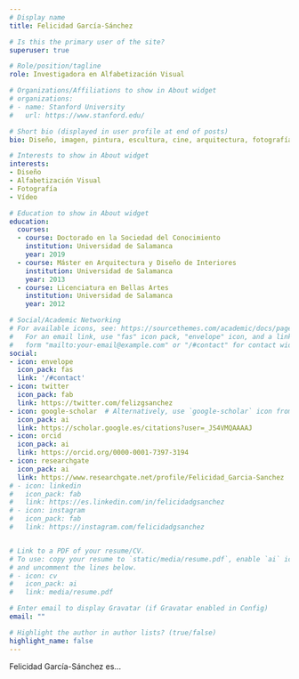 ```yaml
---
# Display name
title: Felicidad García-Sánchez

# Is this the primary user of the site?
superuser: true

# Role/position/tagline
role: Investigadora en Alfabetización Visual

# Organizations/Affiliations to show in About widget
# organizations:
# - name: Stanford University
#   url: https://www.stanford.edu/

# Short bio (displayed in user profile at end of posts)
bio: Diseño, imagen, pintura, escultura, cine, arquitectura, fotografía, vídeo... todo para/por la alfabetización visual

# Interests to show in About widget
interests:
- Diseño
- Alfabetización Visual
- Fotografía
- Vídeo

# Education to show in About widget
education:
  courses:
  - course: Doctorado en la Sociedad del Conocimiento
    institution: Universidad de Salamanca
    year: 2019
  - course: Máster en Arquitectura y Diseño de Interiores
    institution: Universidad de Salamanca
    year: 2013
  - course: Licenciatura en Bellas Artes
    institution: Universidad de Salamanca
    year: 2012

# Social/Academic Networking
# For available icons, see: https://sourcethemes.com/academic/docs/page-builder/#icons
#   For an email link, use "fas" icon pack, "envelope" icon, and a link in the
#   form "mailto:your-email@example.com" or "/#contact" for contact widget.
social:
- icon: envelope
  icon_pack: fas
  link: '/#contact'
- icon: twitter
  icon_pack: fab
  link: https://twitter.com/felizgsanchez
- icon: google-scholar  # Alternatively, use `google-scholar` icon from `ai` icon pack
  icon_pack: ai
  link: https://scholar.google.es/citations?user=_JS4VMQAAAAJ
- icon: orcid  
  icon_pack: ai
  link: https://orcid.org/0000-0001-7397-3194
- icon: researchgate
  icon_pack: ai
  link: https://www.researchgate.net/profile/Felicidad_Garcia-Sanchez
# - icon: linkedin
#   icon_pack: fab
#   link: https://es.linkedin.com/in/felicidadgsanchez
# - icon: instagram
#   icon_pack: fab
#   link: https://instagram.com/felicidadgsanchez


# Link to a PDF of your resume/CV.
# To use: copy your resume to `static/media/resume.pdf`, enable `ai` icons in `params.toml`, 
# and uncomment the lines below.
# - icon: cv
#   icon_pack: ai
#   link: media/resume.pdf

# Enter email to display Gravatar (if Gravatar enabled in Config)
email: ""

# Highlight the author in author lists? (true/false)
highlight_name: false
---
```


Felicidad García-Sánchez es... 
<!-- {{< icon name="download" pack="fas" >}} Download my {{< staticref "media/demo_resume.pdf" "newtab" >}}resumé{{< /staticref >}}. -->
